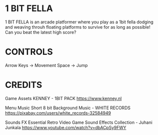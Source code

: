 # 1 BIT FELLA
1 BIT FELLA is an arcade platformer where you play as a 1bit fella dodging and weaving throuh floating platforms to survive for as long as possible! Can you beat the latest high score?

# CONTROLS
Arrow Keys -> Movement
Space -> Jump

# CREDITS
Game Assets
KENNEY - 1BIT PACK
https://www.kenney.nl

Menu Music
Short 8 bit Background Music - WHITE RECORDS
https://pixabay.com/users/white_records-32584949

Sounds FX
Essential Retro Video Game Sound Effects Collection - Juhani Junkala
https://www.youtube.com/watch?v=dbACpSy9FWY
